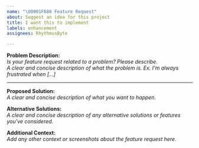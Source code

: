 ```yaml
---
name: "\U0001F680 Feature Request"
about: Suggest an idea for this project
title: I want this to implement
labels: enhancement
assignees: RhythmusByte

---
```


**Problem Description:**  
_Is your feature request related to a problem? Please describe.  
A clear and concise description of what the problem is. Ex. I'm always frustrated when [...]_

---

**Proposed Solution:**  
_A clear and concise description of what you want to happen._

**Alternative Solutions:**  
_A clear and concise description of any alternative solutions or features you've considered._

**Additional Context:**  
_Add any other context or screenshots about the feature request here._
